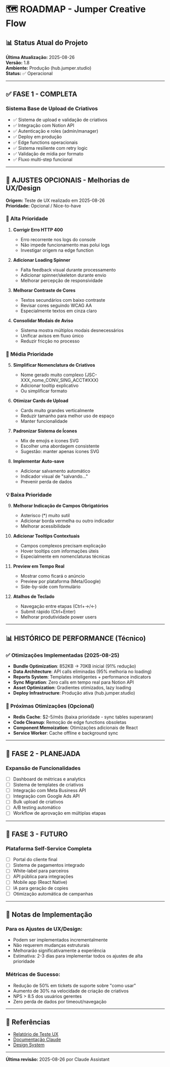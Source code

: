 # 🗺️ ROADMAP - Jumper Creative Flow

## 📊 Status Atual do Projeto
**Última Atualização:** 2025-08-26  
**Versão:** 1.8  
**Ambiente:** Produção (hub.jumper.studio)  
**Status:** ✅ Operacional

---

## ✅ FASE 1 - COMPLETA
### Sistema Base de Upload de Criativos
- ✅ Sistema de upload e validação de criativos
- ✅ Integração com Notion API
- ✅ Autenticação e roles (admin/manager)
- ✅ Deploy em produção
- ✅ Edge functions operacionais
- ✅ Sistema resiliente com retry logic
- ✅ Validação de mídia por formato
- ✅ Fluxo multi-step funcional

---

## 🔄 AJUSTES OPCIONAIS - Melhorias de UX/Design
**Origem:** Teste de UX realizado em 2025-08-26  
**Prioridade:** Opcional / Nice-to-have

### 🎯 Alta Prioridade
1. **Corrigir Erro HTTP 400**
   - Erro recorrente nos logs do console
   - Não impede funcionamento mas polui logs
   - Investigar origem na edge function

2. **Adicionar Loading Spinner**
   - Falta feedback visual durante processamento
   - Adicionar spinner/skeleton durante envio
   - Melhorar percepção de responsividade

3. **Melhorar Contraste de Cores**
   - Textos secundários com baixo contraste
   - Revisar cores seguindo WCAG AA
   - Especialmente textos em cinza claro

4. **Consolidar Modais de Aviso**
   - Sistema mostra múltiplos modais desnecessários
   - Unificar avisos em fluxo único
   - Reduzir fricção no processo

### 🔧 Média Prioridade
5. **Simplificar Nomenclatura de Criativos**
   - Nome gerado muito complexo (JSC-XXX_nome_CONV_SING_ACCT#XXX)
   - Adicionar tooltip explicativo
   - Ou simplificar formato

6. **Otimizar Cards de Upload**
   - Cards muito grandes verticalmente
   - Reduzir tamanho para melhor uso de espaço
   - Manter funcionalidade

7. **Padronizar Sistema de Ícones**
   - Mix de emojis e ícones SVG
   - Escolher uma abordagem consistente
   - Sugestão: manter apenas ícones SVG

8. **Implementar Auto-save**
   - Adicionar salvamento automático
   - Indicador visual de "salvando..."
   - Prevenir perda de dados

### 💡 Baixa Prioridade
9. **Melhorar Indicação de Campos Obrigatórios**
   - Asterisco (*) muito sutil
   - Adicionar borda vermelha ou outro indicador
   - Melhorar acessibilidade

10. **Adicionar Tooltips Contextuais**
    - Campos complexos precisam explicação
    - Hover tooltips com informações úteis
    - Especialmente em nomenclaturas técnicas

11. **Preview em Tempo Real**
    - Mostrar como ficará o anúncio
    - Preview por plataforma (Meta/Google)
    - Side-by-side com formulário

12. **Atalhos de Teclado**
    - Navegação entre etapas (Ctrl+→/←)
    - Submit rápido (Ctrl+Enter)
    - Melhorar produtividade power users

---

## 📊 HISTÓRICO DE PERFORMANCE (Técnico)
### ✅ Otimizações Implementadas (2025-08-25)
- **Bundle Optimization**: 852KB → 70KB inicial (91% redução)
- **Data Architecture**: API calls eliminadas (95% melhoria no loading)
- **Reports System**: Templates inteligentes + performance indicators
- **Sync Migration**: Zero calls em tempo real para Notion API
- **Asset Optimization**: Gradientes otimizados, lazy loading
- **Deploy Infrastructure**: Produção ativa (hub.jumper.studio)

### 🔄 Próximas Otimizações (Opcional)
- **Redis Cache**: $2-5/mês (baixa prioridade - sync tables superaram)
- **Code Cleanup**: Remoção de edge functions obsoletas
- **Component Memoization**: Otimizações adicionais de React
- **Service Worker**: Cache offline e background sync

---

## 🚀 FASE 2 - PLANEJADA
### Expansão de Funcionalidades
- [ ] Dashboard de métricas e analytics
- [ ] Sistema de templates de criativos
- [ ] Integração com Meta Business API
- [ ] Integração com Google Ads API
- [ ] Bulk upload de criativos
- [ ] A/B testing automático
- [ ] Workflow de aprovação em múltiplas etapas

---

## 💎 FASE 3 - FUTURO
### Plataforma Self-Service Completa
- [ ] Portal do cliente final
- [ ] Sistema de pagamentos integrado
- [ ] White-label para parceiros
- [ ] API pública para integrações
- [ ] Mobile app (React Native)
- [ ] IA para geração de copies
- [ ] Otimização automática de campanhas

---

## 📝 Notas de Implementação

### Para os Ajustes de UX/Design:
- Podem ser implementados incrementalmente
- Não requerem mudanças estruturais
- Melhorarão significativamente a experiência
- Estimativa: 2-3 dias para implementar todos os ajustes de alta prioridade

### Métricas de Sucesso:
- Redução de 50% em tickets de suporte sobre "como usar"
- Aumento de 30% na velocidade de criação de criativos
- NPS > 8.5 dos usuários gerentes
- Zero perda de dados por timeout/navegação

---

## 🔗 Referências
- [Relatório de Teste UX](./TEST-REPORT-UX-DESIGN.md)
- [Documentação Claude](./CLAUDE.md)
- [Design System](https://hub.jumper.studio/design-system)

---

**Última revisão:** 2025-08-26 por Claude Assistant